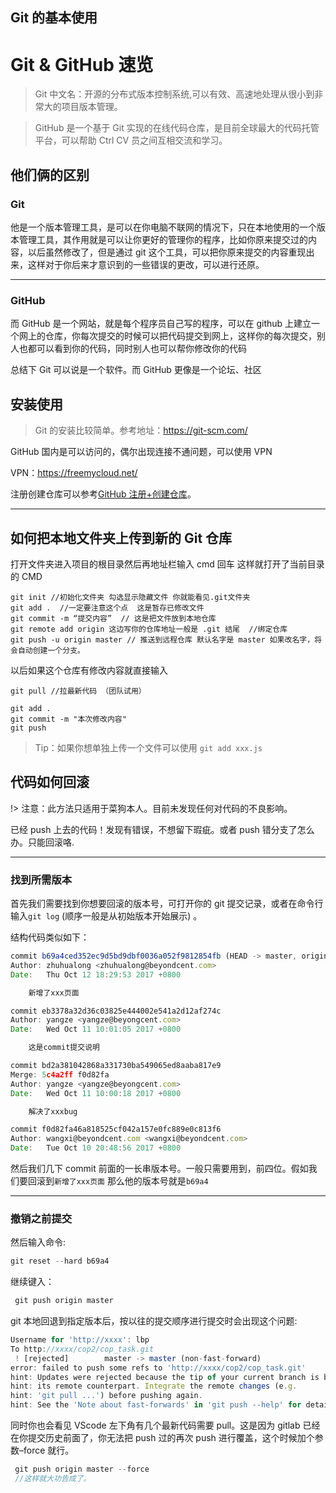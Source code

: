 ## Git 的基本使用

# Git & GitHub 速览

> Git 中文名：开源的分布式版本控制系统,可以有效、高速地处理从很小到非常大的项目版本管理。

> GitHub 是一个基于 Git 实现的在线代码仓库，是目前全球最大的代码托管平台，可以帮助 Ctrl CV 员之间互相交流和学习。

## 他们俩的区别

### Git

他是一个版本管理工具，是可以在你电脑不联网的情况下，只在本地使用的一个版本管理工具，其作用就是可以让你更好的管理你的程序，比如你原来提交过的内容，以后虽然修改了，但是通过 git 这个工具，可以把你原来提交的内容重现出来，这样对于你后来才意识到的一些错误的更改，可以进行还原。

---

### GitHub

而 GitHub 是一个网站，就是每个程序员自己写的程序，可以在 github 上建立一个网上的仓库，你每次提交的时候可以把代码提交到网上，这样你的每次提交，别人也都可以看到你的代码，同时别人也可以帮你修改你的代码

总结下 Git 可以说是一个软件。而 GitHub 更像是一个论坛、社区

## 安装使用

> Git 的安装比较简单。参考地址：https://git-scm.com/

GitHub 国内是可以访问的，偶尔出现连接不通问题，可以使用 VPN

VPN：https://freemycloud.net/

注册创建仓库可以参考[GitHub 注册+创建仓库](https://blog.csdn.net/zhizhengguan/article/details/87606970)。

---

## 如何把本地文件夹上传到新的 Git 仓库

打开文件夹进入项目的根目录然后再地址栏输入 cmd 回车 这样就打开了当前目录的 CMD

```
git init //初始化文件夹 勾选显示隐藏文件 你就能看见.git文件夹
git add .  //一定要注意这个点  这是暂存已修改文件
git commit -m “提交内容”  // 这是把文件放到本地仓库
git remote add origin 这边写你的仓库地址一般是 .git 结尾  //绑定仓库
git push -u origin master // 推送到远程仓库 默认名字是 master 如果改名字，将会自动创建一个分支。

```

以后如果这个仓库有修改内容就直接输入

```
git pull //拉最新代码 （团队试用）

git add .
git commit -m "本次修改内容"
git push

```

> Tip：如果你想单独上传一个文件可以使用 `git add xxx.js`

## 代码如何回滚

!> 注意：此方法只适用于菜狗本人。目前未发现任何对代码的不良影响。

已经 push 上去的代码！发现有错误，不想留下瑕疵。或者 push 错分支了怎么办。只能回滚咯.

---

### 找到所需版本

首先我们需要找到你想要回滚的版本号，可打开你的 git 提交记录，或者在命令行输入`git log` (顺序一般是从初始版本开始展示) 。

结构代码类似如下：

```javascript | pure | pure
commit b69a4ced352ec9d5bd9dbf0036a052f9812854fb (HEAD -> master, origin/master)
Author: zhuhualong <zhuhualong@beyondcent.com>
Date:   Thu Oct 12 18:29:53 2017 +0800

    新增了xxx页面

commit eb3378a32d36c03825e444002e541a2d12af274c
Author: yangze <yangze@beyongcent.com>
Date:   Wed Oct 11 10:01:05 2017 +0800

    这是commit提交说明

commit bd2a381042868a331730ba549065ed8aaba817e9
Merge: 5c4a2ff f0d82fa
Author: yangze <yangze@beyongcent.com>
Date:   Wed Oct 11 10:00:18 2017 +0800

    解决了xxxbug

commit f0d82fa46a818525cf042a157e0fc889e0c813f6
Author: wangxi@beyondcent.com <wangxi@beyondcent.com>
Date:   Tue Oct 10 20:48:56 2017 +0800
```

然后我们几下 commit 前面的一长串版本号。一般只需要用到，前四位。假如我们要回滚到`新增了xxx页面` 那么他的版本号就是`b69a4`

---

### 撤销之前提交

然后输入命令:

```javascript | pure
git reset --hard b69a4
```

继续键入：

```javascript | pure
 git push origin master
```

git 本地回退到指定版本后，按以往的提交顺序进行提交时会出现这个问题:

```javascript | pure
Username for 'http://xxxx': lbp
To http://xxxx/cop2/cop_task.git
 ! [rejected]        master -> master (non-fast-forward)
error: failed to push some refs to 'http://xxxx/cop2/cop_task.git'
hint: Updates were rejected because the tip of your current branch is behind
hint: its remote counterpart. Integrate the remote changes (e.g.
hint: 'git pull ...') before pushing again.
hint: See the 'Note about fast-forwards' in 'git push --help' for details.
```

同时你也会看见 VScode 左下角有几个最新代码需要 pull。这是因为 gitlab 已经在你提交历史前面了，你无法把 push 过的再次 push 进行覆盖，这个时候加个参数–force 就行。

```javascript | pure
 git push origin master --force
 //这样就大功告成了。
```
